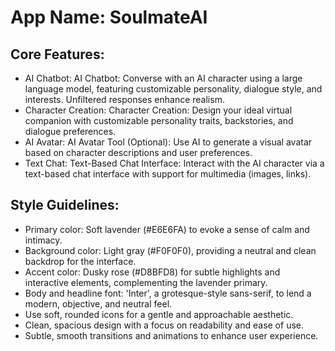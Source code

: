 # **App Name**: SoulmateAI

## Core Features:

- AI Chatbot: AI Chatbot: Converse with an AI character using a large language model, featuring customizable personality, dialogue style, and interests. Unfiltered responses enhance realism.
- Character Creation: Character Creation: Design your ideal virtual companion with customizable personality traits, backstories, and dialogue preferences.
- AI Avatar: AI Avatar Tool (Optional): Use AI to generate a visual avatar based on character descriptions and user preferences.
- Text Chat: Text-Based Chat Interface: Interact with the AI character via a text-based chat interface with support for multimedia (images, links).

## Style Guidelines:

- Primary color: Soft lavender (#E6E6FA) to evoke a sense of calm and intimacy.
- Background color: Light gray (#F0F0F0), providing a neutral and clean backdrop for the interface.
- Accent color: Dusky rose (#D8BFD8) for subtle highlights and interactive elements, complementing the lavender primary.
- Body and headline font: 'Inter', a grotesque-style sans-serif, to lend a modern, objective, and neutral feel.
- Use soft, rounded icons for a gentle and approachable aesthetic.
- Clean, spacious design with a focus on readability and ease of use.
- Subtle, smooth transitions and animations to enhance user experience.